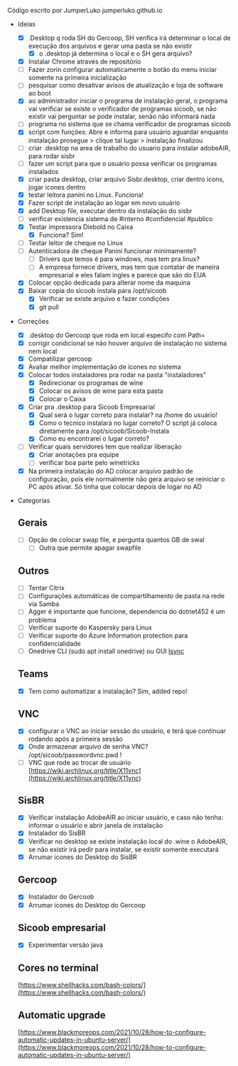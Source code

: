 Código escrito por JumperLuko
jumperluko.github.io

- Ideias
    - [x]  .Desktop q roda SH do Gercoop, SH verifica irá determinar o local de execução dos arquivos e gerar uma pasta se não existir
        - [x]  o .desktop já determina o local e o SH gera arquivo?
    - [x]  Instalar Chrome através de repositório
    - [ ]  Fazer zorin configurar automaticamente o botão do menu iniciar somente na primeira inicialização
    - [ ]  pesquisar como desativar avisos de atualização e loja de software ao boot
    - [x]  ao administrador iniciar o programa de instalação geral, o programa vai verificar se existe o verificador de programas sicoob, se não existir vai perguntar se pode instalar, senão não informará nada
    - [ ]  programa no sistema que se chama verificador de programas sicoob
    - [x]  script com funções: Abre e informa para usuário aguardar enquanto instalação prosegue > clique tal lugar > instalação finalizou
    - [ ]  criar .desktop na area de trabalho do usuario para instalar adobeAIR, para rodar sisbr
    - [ ]  fazer um script para que o usuário possa verificar os programas instalados
    - [x]  criar pasta desktop, criar arquivo Sisbr.desktop, criar dentro icons, jogar icones dentro
    - [x]  testar leitora panini no Linux. Funciona!
    - [x]  Fazer script de instalação ao logar em novo usuário
    - [x]  add Desktop file, executar dentro da instalação do sisbr
    - [ ]  verificar existencia sistema de #interno #confidencial #publico
    - [x]  Testar impressora Diebold no Caixa
        - [x]  Funciona? Sim!
    - [ ]  Testar leitor de cheque no Linux
    - [ ]  Autenticadora de cheque Panini funcionar minimamente?
        - [ ]  Drivers que temos é para windows, mas tem pra linux?
        - [ ]  A empresa fornece drivers, mas tem que contatar de maneira empresarial e eles falam ingles e parece que são do EUA
    - [x]  Colocar opção dedicada para alterar nome da maquina
    - [x]  Baixar copia do sicoob instala para /opt/sicoob
        - [x]  Verificar se existe arquivo e fazer condições
        - [x]  git pull
    
- Correções
    - [x]  .desktop do Gercoop que roda em local especifo com Path=
    - [x]  corrigir condicional se não houver arquivo de instalação no sistema nem local
    - [x]  Compatilizar gercoop
    - [x]  Avaliar melhor implementação de icones no sistema
    - [x]  Colocar todos instaladores pra rodar na pasta "instaladores"
        - [x]  Redirecionar os programas de wine
        - [x]  Colocar os avisos de wine para esta pasta
        - [x]  Colocar o Caixa
    - [x]  Criar pra .desktop para Sicoob Empresarial
        - [x]  Qual será o lugar correto para instalar? na /home do usuário!
        - [x]  Como o tecnico instalará no lugar correto? O script já coloca diretamente para /opt/sicoob/Sicoob-Instala
        - [x]  Como eu encontrarei o lugar correto?
    - [ ]  Verificar quais servidores tem que realizar liberação
        - [x]  Criar anotações pra equipe
        - [ ]  verificar boa parte pelo winetricks
    - [x]  Na primeira instalação do AD colocar arquivo padrão de configuração, pois ele normalmente não gera arquivo se reiniciar o PC após ativar. Só tinha que colocar depois de logar no AD
- Categorias
    
    ## Gerais
    
    - [ ]  Opção de colocar swap file, e pergunta quantos GB de swal
        - [ ]  Outra que permite apagar swapfile
    
    ## Outros
    
    - [ ]  Tentar Citrix
    - [ ]  Configurações automáticas de compartilhamento de pasta na rede via Samba
    - [ ]  Agger é importante que funcione, dependencia do dotnet452 é um problema
    - [ ]  Verificar suporte do Kaspersky para Linux
    - [ ]  Verificar suporte do Azure Information protection para confidencialidade
    - [ ]  Onedrive CLI (sudo apt install onedrive) ou GUI [Isync](https://www.insynchq.com/pricing?utm_source=insync_app&utm_campaign=buy_upgrade)
    
    ## Teams
    
    - [x]  Tem como automatizar a instalação? Sim, added repo!
    
    ## VNC
    
    - [x]  configurar o VNC ao iniciar sessão do usuário, e terá que continuar rodando após a primeira sessão
    - [x]  Onde armazenar arquivo de senha VNC? /opt/sicoob/passwordvnc.pwd !
    - [ ]  VNC que rode ao trocar de usuário
    [https://wiki.archlinux.org/title/X11vnc](https://wiki.archlinux.org/title/X11vnc)
    
    ## SisBR
    
    - [x]  Verificar instalação AdobeAIR ao iniciar usuário, e caso não tenha: informar o usuário e abrir janela de instalação
    - [x]  Instalador do SisBR
    - [x]  Verificar no desktop se existe instalação local do .wine o AdobeAIR, se não existir irá pedir para instalar, se existir somente executará
    - [x]  Arrumar icones do Desktop do SisBR
    
    ## Gercoop
    
    - [x]  Instalador do Gercoob
    - [x]  Arrumar icones do Desktop do Gercoop
    
    ## Sicoob empresarial
    
    - [x]  Experimentar versão java
    
    ## Cores no terminal
    
    [https://www.shellhacks.com/bash-colors/](https://www.shellhacks.com/bash-colors/)
    
    ## Automatic upgrade
    
    [https://www.blackmoreops.com/2021/10/28/how-to-configure-automatic-updates-in-ubuntu-server/](https://www.blackmoreops.com/2021/10/28/how-to-configure-automatic-updates-in-ubuntu-server/)